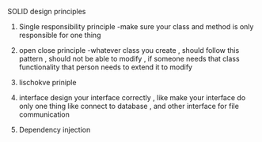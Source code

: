 
SOLID design principles

1) Single responsibility principle
    -make sure your class and method is only responsible for one thing


2) open close principle 
   -whatever class you create , should follow this pattern , should not be able to modify , if someone needs that class functionality that person needs to extend it to modify
3) lischokve priniple


4) interface 
   design your interface correctly , like make your interface do only one thing like connect to database  , and other interface for file communication



5) Dependency injection